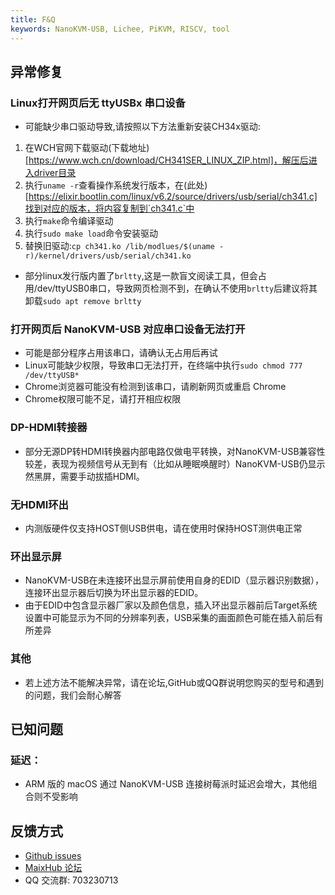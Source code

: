 ```yaml
---
title: F&Q
keywords: NanoKVM-USB, Lichee, PiKVM, RISCV, tool
---
```


## 异常修复

### Linux打开网页后无 ttyUSBx 串口设备

+ 可能缺少串口驱动导致,请按照以下方法重新安装CH34x驱动:

1. 在WCH官网下载驱动(下载地址)[https://www.wch.cn/download/CH341SER_LINUX_ZIP.html]，解压后进入driver目录
2. 执行`uname -r`查看操作系统发行版本，在(此处)[https://elixir.bootlin.com/linux/v6.2/source/drivers/usb/serial/ch341.c]找到对应的版本，将内容复制到`ch341.c`中
3. 执行`make`命令编译驱动
4. 执行`sudo make load`命令安装驱动
5. 替换旧驱动:`cp ch341.ko /lib/modlues/$(uname -r)/kernel/drivers/usb/serial/ch341.ko`

+ 部分linux发行版内置了`brltty`,这是一款盲文阅读工具，但会占用/dev/ttyUSB0串口，导致网页检测不到，在确认不使用`brltty`后建议将其卸载`sudo apt remove brltty`

### 打开网页后 NanoKVM-USB 对应串口设备无法打开

+ 可能是部分程序占用该串口，请确认无占用后再试
+ Linux可能缺少权限，导致串口无法打开，在终端中执行`sudo chmod 777 /dev/ttyUSB*`
+ Chrome浏览器可能没有检测到该串口，请刷新网页或重启 Chrome
+ Chrome权限可能不足，请打开相应权限

### DP-HDMI转接器

+ 部分无源DP转HDMI转换器内部电路仅做电平转换，对NanoKVM-USB兼容性较差，表现为视频信号从无到有（比如从睡眠唤醒时）NanoKVM-USB仍显示然黑屏，需要手动拔插HDMI。

### 无HDMI环出

+ 内测版硬件仅支持HOST侧USB供电，请在使用时保持HOST测供电正常

### 环出显示屏

+ NanoKVM-USB在未连接环出显示屏前使用自身的EDID（显示器识别数据），连接环出显示器后切换为环出显示器的EDID。
+ 由于EDID中包含显示器厂家以及颜色信息，插入环出显示器前后Target系统设置中可能显示为不同的分辨率列表，USB采集的画面颜色可能在插入前后有所差异

### 其他

+ 若上述方法不能解决异常，请在论坛,GitHub或QQ群说明您购买的型号和遇到的问题，我们会耐心解答

## 已知问题

### 延迟：

+ ARM 版的 macOS 通过 NanoKVM-USB 连接树莓派时延迟会增大，其他组合则不受影响

## 反馈方式

- [Github issues](https://github.com/sipeed/NanoKVM)
- [MaixHub 论坛](https://maixhub.com/discussion/nanokvm)
- QQ 交流群: 703230713